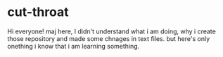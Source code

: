 # cut-throat

Hi everyone!
maj here,
          I didn't understand what i am doing, why i create those repository and made some chnages in text files.
          but here's only onething i know that i am learning something. 
